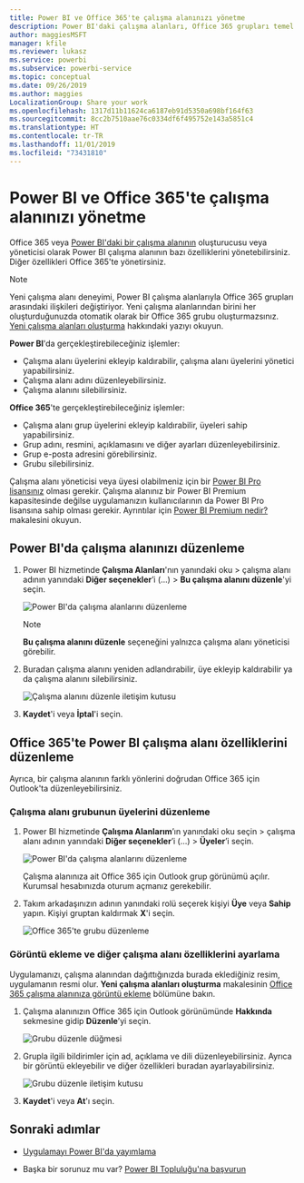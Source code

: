 ```yaml
---
title: Power BI ve Office 365'te çalışma alanınızı yönetme
description: Power BI'daki çalışma alanları, Office 365 grupları temel alınarak oluşturulmuş bir işbirliği deneyimi sunar. Çalışma alanlarınızı hem Power BI'da hem de Office 365'te yönetebilirsiniz.
author: maggiesMSFT
manager: kfile
ms.reviewer: lukasz
ms.service: powerbi
ms.subservice: powerbi-service
ms.topic: conceptual
ms.date: 09/26/2019
ms.author: maggies
LocalizationGroup: Share your work
ms.openlocfilehash: 1317d11b11624ca6187eb91d5350a698bf164f63
ms.sourcegitcommit: 8cc2b7510aae76c0334df6f495752e143a5851c4
ms.translationtype: HT
ms.contentlocale: tr-TR
ms.lasthandoff: 11/01/2019
ms.locfileid: "73431810"
---
```

# <a name="manage-your-workspace-in-power-bi-and-office-365"></a>Power BI ve Office 365'te çalışma alanınızı yönetme

Office 365 veya [Power BI'daki bir çalışma alanının](service-create-distribute-apps.md) oluşturucusu veya yöneticisi olarak Power BI çalışma alanının bazı özelliklerini yönetebilirsiniz. Diğer özellikleri Office 365'te yönetirsiniz.

> [!NOTE]
> Yeni çalışma alanı deneyimi, Power BI çalışma alanlarıyla Office 365 grupları arasındaki ilişkileri değiştiriyor. Yeni çalışma alanlarından birini her oluşturduğunuzda otomatik olarak bir Office 365 grubu oluşturmazsınız. [Yeni çalışma alanları oluşturma](service-create-the-new-workspaces.md) hakkındaki yazıyı okuyun.

**Power BI**'da gerçekleştirebileceğiniz işlemler:

* Çalışma alanı üyelerini ekleyip kaldırabilir, çalışma alanı üyelerini yönetici yapabilirsiniz.
* Çalışma alanı adını düzenleyebilirsiniz.
* Çalışma alanını silebilirsiniz.

**Office 365**'te gerçekleştirebileceğiniz işlemler:

* Çalışma alanı grup üyelerini ekleyip kaldırabilir, üyeleri sahip yapabilirsiniz.
* Grup adını, resmini, açıklamasını ve diğer ayarları düzenleyebilirsiniz.
* Grup e-posta adresini görebilirsiniz.
* Grubu silebilirsiniz.

Çalışma alanı yöneticisi veya üyesi olabilmeniz için bir [Power BI Pro lisansınız](service-features-license-type.md) olması gerekir. Çalışma alanınız bir Power BI Premium kapasitesinde değilse uygulamanızın kullanıcılarının da Power BI Pro lisansına sahip olması gerekir. Ayrıntılar için [Power BI Premium nedir?](service-premium-what-is.md) makalesini okuyun.

## <a name="edit-your-workspace-in-power-bi"></a>Power BI'da çalışma alanınızı düzenleme

1. Power BI hizmetinde **Çalışma Alanları**'nın yanındaki oku > çalışma alanı adının yanındaki **Diğer seçenekler**’i (…) > **Bu çalışma alanını düzenle**'yi seçin.

   ![Power BI'da çalışma alanlarını düzenleme](media/service-manage-app-workspace-in-power-bi-and-office-365/power-bi-app-ellipsis.png)

   > [!NOTE]
   > **Bu çalışma alanını düzenle** seçeneğini yalnızca çalışma alanı yöneticisi görebilir.

1. Buradan çalışma alanını yeniden adlandırabilir, üye ekleyip kaldırabilir ya da çalışma alanını silebilirsiniz.

   ![Çalışma alanını düzenle iletişim kutusu](media/service-manage-app-workspace-in-power-bi-and-office-365/power-bi-app-edit-workspace.png)

1. **Kaydet**'i veya **İptal**'i seçin.

## <a name="edit-power-bi-workspace-properties-in-office-365"></a>Office 365'te Power BI çalışma alanı özelliklerini düzenleme

Ayrıca, bir çalışma alanının farklı yönlerini doğrudan Office 365 için Outlook'ta düzenleyebilirsiniz.

### <a name="edit-the-members-of-the-workspace-group"></a>Çalışma alanı grubunun üyelerini düzenleme

1. Power BI hizmetinde **Çalışma Alanlarım**’ın yanındaki oku seçin > çalışma alanı adının yanındaki **Diğer seçenekler**’i (...) > **Üyeler**’i seçin.

   ![Power BI'da çalışma alanlarını düzenleme](media/service-manage-app-workspace-in-power-bi-and-office-365/power-bi-app-ellipsis-members.png)

   Çalışma alanınıza ait Office 365 için Outlook grup görünümü açılır. Kurumsal hesabınızda oturum açmanız gerekebilir.

1. Takım arkadaşınızın adının yanındaki rolü seçerek kişiyi **Üye** veya **Sahip** yapın. Kişiyi gruptan kaldırmak **X**'i seçin.

   ![Office 365'te grubu düzenleme](media/service-manage-app-workspace-in-power-bi-and-office-365/pbi_managegroupo365.png)

### <a name="add-an-image-and-set-other-workspace-properties"></a>Görüntü ekleme ve diğer çalışma alanı özelliklerini ayarlama

Uygulamanızı, çalışma alanından dağıttığınızda burada eklediğiniz resim, uygulamanın resmi olur. **Yeni çalışma alanları oluşturma** makalesinin [Office 365 çalışma alanınıza görüntü ekleme](service-create-workspaces.md#add-an-image-to-your-office-365-workspace-optional) bölümüne bakın.

1. Çalışma alanınızın Office 365 için Outlook görünümünde **Hakkında** sekmesine gidip **Düzenle**’yi seçin.

    ![Grubu düzenle düğmesi](media/service-manage-app-workspace-in-power-bi-and-office-365/pbi_editgroupo365.png)
1. Grupla ilgili bildirimler için ad, açıklama ve dili düzenleyebilirsiniz. Ayrıca bir görüntü ekleyebilir ve diğer özellikleri buradan ayarlayabilirsiniz.

   ![Grubu düzenle iletişim kutusu](media/service-manage-app-workspace-in-power-bi-and-office-365/pbi_editgrpo365dialog.png)

1. **Kaydet**'i veya **At**'ı seçin.

## <a name="next-steps"></a>Sonraki adımlar

* [Uygulamayı Power BI'da yayımlama](service-create-distribute-apps.md)

* Başka bir sorunuz mu var? [Power BI Topluluğu'na başvurun](http://community.powerbi.com/)
